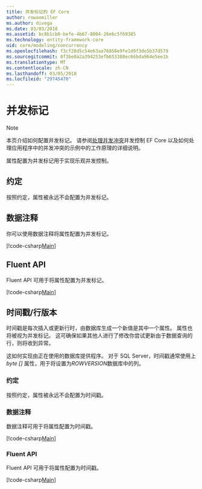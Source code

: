 ```yaml
---
title: 并发标记的 EF Core
author: rowanmiller
ms.author: divega
ms.date: 03/03/2018
ms.assetid: bc8b1cb0-befe-4b67-8004-26e6c5f69385
ms.technology: entity-framework-core
uid: core/modeling/concurrency
ms.openlocfilehash: f3cf28d5c54e63aa76058e9fe1d9f3de5b37d579
ms.sourcegitcommit: 8f3be0a2a394253efb653388ec66bda964e5ee1b
ms.translationtype: MT
ms.contentlocale: zh-CN
ms.lasthandoff: 03/05/2018
ms.locfileid: "29745470"
---
```

# <a name="concurrency-tokens"></a>并发标记

> [!NOTE]
> 本页介绍如何配置并发标记。 请参阅[处理并发冲突](../saving/concurrency.md)并发控制 EF Core 以及如何处理应用程序中的并发冲突的示例中的工作原理的详细说明。

属性配置为并发标记用于实现乐观并发控制。

## <a name="conventions"></a>约定

按照约定，属性被永远不会配置为并发标记。

## <a name="data-annotations"></a>数据注释

你可以使用数据注释将属性配置为并发标记。

[!code-csharp[Main](../../../samples/core/Modeling/DataAnnotations/Samples/Concurrency.cs#ConfigureConcurrencyAnnotations)]

## <a name="fluent-api"></a>Fluent API

Fluent API 可用于将属性配置为并发标记。

[!code-csharp[Main](../../../samples/core/Modeling/FluentAPI/Samples/Concurrency.cs#ConfigureConcurrencyFluent)]

## <a name="timestamprow-version"></a>时间戳/行版本

时间戳是每次插入或更新行时，由数据库生成一个新值是其中一个属性。 属性也将被视为并发标记。 这可确保如果其他人进行了修改你尝试更新由于数据查询的行，则将收到异常。

这如何实现由正在使用的数据库提供程序。 对于 SQL Server，时间戳通常使用上*byte []* 属性，用于将设置为*ROWVERSION*数据库中的列。

### <a name="conventions"></a>约定

按照约定，属性被永远不会配置为时间戳。

### <a name="data-annotations"></a>数据注释

数据注释可用于将属性配置为时间戳。

[!code-csharp[Main](../../../samples/core/Modeling/DataAnnotations/Samples/Timestamp.cs#ConfigureTimestampAnnotations)]

### <a name="fluent-api"></a>Fluent API

Fluent API 可用于将属性配置为时间戳。

[!code-csharp[Main](../../../samples/core/Modeling/FluentAPI/Samples/Timestamp.cs#ConfigureTimestampFluent)]
